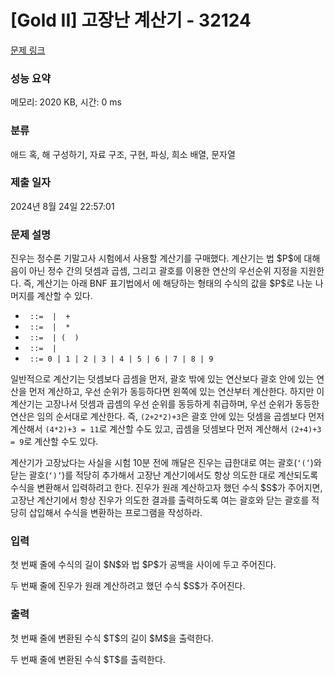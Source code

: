 # [Gold II] 고장난 계산기 - 32124 

[문제 링크](https://www.acmicpc.net/problem/32124) 

### 성능 요약

메모리: 2020 KB, 시간: 0 ms

### 분류

애드 혹, 해 구성하기, 자료 구조, 구현, 파싱, 희소 배열, 문자열

### 제출 일자

2024년 8월 24일 22:57:01

### 문제 설명

<p>진우는 정수론 기말고사 시험에서 사용할 계산기를 구매했다. 계산기는 법 $P$에 대해 음이 아닌 정수 간의 덧셈과 곱셈, 그리고 괄호를 이용한 연산의 우선순위 지정을 지원한다. 즉, 계산기는 아래 BNF 표기법에서 <code><expr></code>에 해당하는 형태의 수식의 값을 $P$로 나눈 나머지를 계산할 수 있다.</p>

<ul>
	<li><code><expr> ::= <term> | <expr> + <term></code></li>
	<li><code><term> ::= <factor> | <term> * <factor></code></li>
	<li><code><factor> ::= <number> | ( <expr> )</code></li>
	<li><code><number> ::= <digit> | <number> <digit></code></li>
	<li><code><digit> ::= 0 | 1 | 2 | 3 | 4 | 5 | 6 | 7 | 8 | 9</code></li>
</ul>

<p>일반적으로 계산기는 덧셈보다 곱셈을 먼저, 괄호 밖에 있는 연산보다 괄호 안에 있는 연산을 먼저 계산하고, 우선 순위가 동등하다면 왼쪽에 있는 연산부터 계산한다. 하지만 이 계산기는 고장나서 덧셈과 곱셈의 우선 순위를 동등하게 취급하며, 우선 순위가 동등한 연산은 임의 순서대로 계산한다. 즉, <code>(2+2*2)+3</code>은 괄호 안에 있는 덧셈을 곱셈보다 먼저 계산해서 <code>(4*2)+3 = 11</code>로 계산할 수도 있고, 곱셈을 덧셈보다 먼저 계산해서 <code>(2+4)+3 = 9</code>로 계산할 수도 있다.</p>

<p>계산기가 고장났다는 사실을 시험 10분 전에 깨달은 진우는 급한대로 여는 괄호(<code>‘(’</code>)와 닫는 괄호(<code>‘)’</code>)를 적당히 추가해서 고장난 계산기에서도 항상 의도한 대로 계산되도록 수식을 변환해서 입력하려고 한다. 진우가 원래 계산하고자 했던 수식 $S$가 주어지면, 고장난 계산기에서 항상 진우가 의도한 결과를 출력하도록 여는 괄호와 닫는 괄호를 적당히 삽입해서 수식을 변환하는 프로그램을 작성하라.</p>

### 입력 

 <p>첫 번째 줄에 수식의 길이 $N$와 법 $P$가 공백을 사이에 두고 주어진다.</p>

<p>두 번째 줄에 진우가 원래 계산하려고 했던 수식 $S$가 주어진다.</p>

### 출력 

 <p>첫 번째 줄에 변환된 수식 $T$의 길이 $M$을 출력한다.</p>

<p>두 번째 줄에 변환된 수식 $T$를 출력한다.</p>

